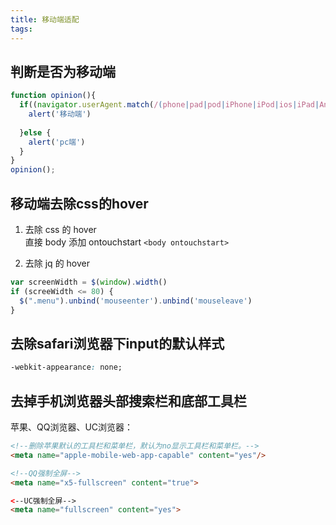 ```yaml
---
title: 移动端适配
tags:
---
```


## 判断是否为移动端
```js
function opinion(){
  if((navigator.userAgent.match(/(phone|pad|pod|iPhone|iPod|ios|iPad|Android|Mobile|BlackBerry|IEMobile|MQQBrowser|JUC|Fennec|wOSBrowser|BrowserNG|WebOS|Symbian|Windows Phone)/i))) {
    alert('移动端')
    
  }else {
    alert('pc端')
  }
}
opinion();
```

## 移动端去除css的hover

1. 去除 css 的 hover   
直接 body 添加 ontouchstart `<body ontouchstart>`

2. 去除 jq 的 hover  

```js
var screenWidth = $(window).width()
if (screeWidth <= 80) {
  $(".menu").unbind('mouseenter').unbind('mouseleave')
}
```
## 去除safari浏览器下input的默认样式

```css
-webkit-appearance: none;
```

## 去掉手机浏览器头部搜索栏和底部工具栏
苹果、QQ浏览器、UC浏览器：

```html
<!--删除苹果默认的工具栏和菜单栏，默认为no显示工具栏和菜单栏。-->
<meta name="apple-mobile-web-app-capable" content="yes"/>

<!--QQ强制全屏-->
<meta name="x5-fullscreen" content="true">

<--UC强制全屏-->
<meta name="fullscreen" content="yes">
```
